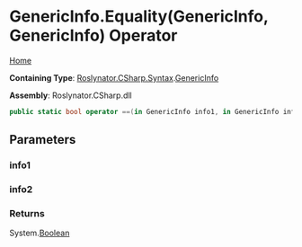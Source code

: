 # GenericInfo\.Equality\(GenericInfo, GenericInfo\) Operator

[Home](../../../../../README.md)

**Containing Type**: [Roslynator.CSharp.Syntax](../../README.md)\.[GenericInfo](../README.md)

**Assembly**: Roslynator\.CSharp\.dll

```csharp
public static bool operator ==(in GenericInfo info1, in GenericInfo info2)
```

## Parameters

### info1





### info2





### Returns

System\.[Boolean](https://docs.microsoft.com/en-us/dotnet/api/system.boolean)

